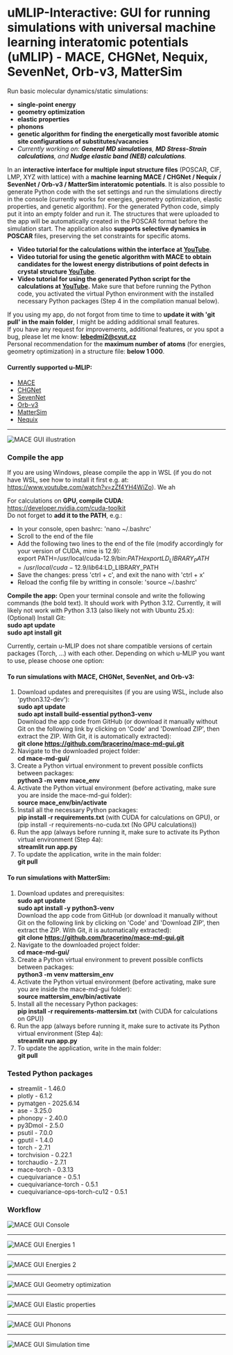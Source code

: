 # uMLIP-Interactive: GUI for running simulations with universal machine learning interatomic potentials (uMLIP) - MACE, CHGNet, Nequix, SevenNet, Orb-v3, MatterSim 

Run basic molecular dynamics/static simulations:
- **single-point energy**
- **geometry optimization**
- **elastic properties**
- **phonons**
- **genetic algorithm for finding the energetically most favorible atomic site configurations of substitutes/vacancies**
- *Currently working on: **General MD simulations**, **MD Stress-Strain calculations**, and **Nudge elastic band (NEB) calculations**.*  

In an **interactive interface for multiple input structure files** (POSCAR, CIF, LMP, XYZ with lattice) with a **machine learning MACE / CHGNet / Nequix / SevenNet / Orb-v3 / MatterSim interatomic potentials**. It is also possible to generate Python code with the set settings and run the simulations directly in the console (currently works for energies, geometry optimization, elastic properties, and genetic algorithm). For the generated Python code, simply put it into an empty folder and run it. The structures that were uploaded to the app will be automatically created in the POSCAR format before the simulation start. 
The application also **supports selective dynamics in POSCAR** files, preserving the set constraints for specific atoms.




- **Video tutorial for the calculations within the interface at [YouTube](https://youtu.be/xh98fQqKXaI?si=m0Hysd9dvZis0any)**.   
- **Video tutorial for using the genetic algorithm with MACE to obtain candidates for the lowest energy distributions of point defects in crystal structure [YouTube](https://youtu.be/SXUsAsatyRQ?si=3MKPwuyHk7AtLNeK)**.   
- **Video tutorial for using the generated Python script for the calculations at [YouTube](https://youtu.be/w6hmvzC2J-8?si=9BYWJuUg7pohL1sw).** Make sure that before running the Python code, you activated the virtual Python environment with the installed necessary Python packages (Step 4 in the compilation manual below).


If you using my app, do not forgot from time to time to **update it with 'git pull' in the main folder**, I might be adding additional small features.   
If you have any request for improvements, additional features, or you spot a bug, please let me know: **lebedmi2@cvut.cz**  
Personal recommendation for the **maximum number of atoms** (for energies, geometry optimization) in a structure file: **below 1 000**. 

#### Currently supported u-MLIP:
- [MACE](https://github.com/ACEsuit/mace)  
- [CHGNet](https://github.com/CederGroupHub/chgnet)  
- [SevenNet](https://github.com/MDIL-SNU/SevenNet)  
- [Orb-v3](https://github.com/orbital-materials/orb-models)  
- [MatterSim](https://github.com/microsoft/mattersim)
- [Nequix](https://github.com/atomicarchitects/nequix)

---
![MACE GUI illustration](images/Mace-1.png)

### **Compile the app**  

If you are using Windows, please compile the app in WSL (if you do not have WSL, see how to install it first e.g. at: https://www.youtube.com/watch?v=zZf4YH4WiZo).
We ah

For calculations on **GPU, compile CUDA**:  
https://developer.nvidia.com/cuda-toolkit  
Do not forget to **add it to the PATH**, e.g.:  
- In your console, open bashrc: 'nano ~/.bashrc'  
- Scroll to the end of the file  
- Add the following two lines to the end of the file (modify accordingly for your version of CUDA, mine is 12.9):  
export PATH=/usr/local/cuda-12.9/bin:$PATH  
export LD_LIBRARY_PATH=/usr/local/cuda-12.9/lib64:$LD_LIBRARY_PATH  
- Save the changes: press 'ctrl + c', and exit the nano with 'ctrl + x'  
- Reload the config file by writting in console: 'source ~/.bashrc'
  


**Compile the app:** Open your terminal console and write the following commands (the bold text). It should work with Python 3.12. Currently, it will likely not work with Python 3.13 (also likely not with Ubuntu 25.x):  
(Optional) Install Git:  
      **sudo apt update**  
      **sudo apt install git**    

Currently, certain u-MLIP does not share compatible versions of certain packages (Torch, ...) with each other. Depending on which u-MLIP you want to use, please choose one option: 
#### To run simulations with **MACE, CHGNet, SevenNet, and Orb-v3**:

  1) Download updates and prerequisites (if you are using WSL, include also 'python3.12-dev'):  
     **sudo apt update**  
     **sudo apt install build-essential python3-venv**  
     Download the app code from GitHub (or download it manually without Git on the following link by clicking on 'Code' and 'Download ZIP', then extract the ZIP. With Git, it is automatically   extracted):  
      **git clone https://github.com/bracerino/mace-md-gui.git**
  3) Navigate to the downloaded project folder:  
      **cd mace-md-gui/**  
  4) Create a Python virtual environment to prevent possible conflicts between packages:  
      **python3 -m venv mace_env**
  5) Activate the Python virtual environment (before activating, make sure you are inside the mace-md-gui folder):  
      **source mace_env/bin/activate**  
  6) Install all the necessary Python packages:  
   **pip install -r requirements.txt** (with CUDA for calculations on GPU), or (pip install -r requirements-no-cuda.txt (No GPU calculations))  
  7) Run the app (always before running it, make sure to activate its Python virtual environment (Step 4a):  
      **streamlit run app.py**
  8) To update the application, write in the main folder:  
      **git pull**

#### To run simulations with **MatterSim**:  
  1) Download updates and prerequisites:  
     **sudo apt update**  
     **sudo apt install -y python3-venv**  
     Download the app code from GitHub (or download it manually without Git on the following link by clicking on 'Code' and 'Download ZIP', then extract the ZIP. With Git, it is automatically   extracted):  
      **git clone https://github.com/bracerino/mace-md-gui.git**
  3) Navigate to the downloaded project folder:  
      **cd mace-md-gui/**  
  4) Create a Python virtual environment to prevent possible conflicts between packages:  
      **python3 -m venv mattersim_env**
  5) Activate the Python virtual environment (before activating, make sure you are inside the mace-md-gui folder):  
      **source mattersim_env/bin/activate**  
  6) Install all the necessary Python packages:  
   **pip install -r requirements-mattersim.txt** (with CUDA for calculations on GPU))  
  7) Run the app (always before running it, make sure to activate its Python virtual environment (Step 4a):  
      **streamlit run app.py**
  8) To update the application, write in the main folder:  
      **git pull**

 
### **Tested Python packages**  
- streamlit - 1.46.0  
- plotly - 6.1.2  
- pymatgen - 2025.6.14  
- ase - 3.25.0  
- phonopy - 2.40.0  
- py3Dmol - 2.5.0  
- psutil - 7.0.0  
- gputil - 1.4.0  
- torch - 2.7.1  
- torchvision - 0.22.1    
- torchaudio - 2.7.1
- mace-torch - 0.3.13    
- cuequivariance - 0.5.1  
- cuequivariance-torch - 0.5.1  
- cuequivariance-ops-torch-cu12 - 0.5.1  

### **Workflow**

![MACE GUI Console](images/Mace-2.png)

---

![MACE GUI Energies 1](images/Mace-3.png)

---

![MACE GUI Energies 2](images/Mace-4.png)

---

![MACE GUI Geometry optimization](images/Mace-5.png)

---

![MACE GUI Elastic properties](images/Mace-6.png)

---

![MACE GUI Phonons](images/app-4.png)

---

![MACE GUI Simulation time](images/Mace-8.png)

